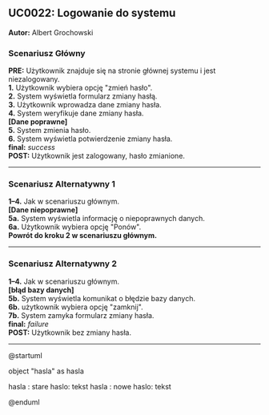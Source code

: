 ## UC0022: Logowanie do systemu

**Autor:** Albert Grochowski

### **Scenariusz Główny**

**PRE:** Użytkownik znajduje się na stronie głównej systemu i jest niezalogowany.  
**1\.** Użytkownik wybiera opcję "zmień hasło".  
**2.** System wyświetla formularz zmiany hasłą.  
**3.** Użytkownik wprowadza dane zmiany hasła.  
**4.** System weryfikuje dane zmiany hasła.  
**[Dane poprawne]**  
**5.** System zmienia hasło.  
**6.** System wyświetla potwierdzenie zmiany hasła.  
**final:** *success*  
**POST:** Użytkownik jest zalogowany, hasło zmianione.

---

### **Scenariusz Alternatywny 1**

**1–4\.** Jak w scenariuszu głównym.  
**[Dane niepoprawne]**  
**5a.** System wyświetla informację o niepoprawnych danych.  
**6a.** Użytkownik wybiera opcję "Ponów".  
**Powrót do kroku 2 w scenariuszu głównym.**

---

### **Scenariusz Alternatywny 2**
**1–4\.** Jak w scenariuszu głównym.  
**[błąd bazy danych]**  
**5b.** System wyświetla komunikat o błędzie bazy danych.    
**6b.** użytkownik wybiera opcję "zamknij".\
**7b.** System zamyka formularz zmiany hasła.  
**final:** *failure*    
**POST:** Użytkownik bez zmiany hasła.    

---
@startuml

object "hasla" as hasla

hasla : stare haslo: tekst
hasla : nowe haslo: tekst

@enduml

